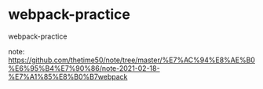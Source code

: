 # webpack-practice
webpack-practice

note: https://github.com/thetime50/note/tree/master/%E7%AC%94%E8%AE%B0%E6%95%B4%E7%90%86/note-2021-02-18-%E7%A1%85%E8%B0%B7webpack
